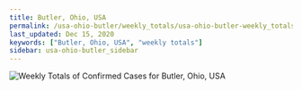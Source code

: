 ```yaml
---
title: Butler, Ohio, USA
permalink: /usa-ohio-butler/weekly_totals/usa-ohio-butler-weekly_totals.html
last_updated: Dec 15, 2020
keywords: ["Butler, Ohio, USA", "weekly totals"]
sidebar: usa-ohio-butler_sidebar
---
```


![Weekly Totals of Confirmed Cases for Butler, Ohio, USA](/covid_tracker/images/graphs/usa-ohio-butler-weekly_totals_graph.png)
